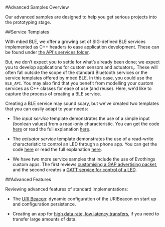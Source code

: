 #Advanced Samples Overview

Our advanced samples are designed to help you get serious projects into the prototyping stage.

##Service Templates

With mbed BLE, we offer a growing set of SIG-defined BLE services implemented as C++ headers to ease application development. These can be found under [the API's services folder](https://github.com/mbedmicro/BLE_API/tree/master/services).

But, we don’t expect you to settle for what’s already been done; we expect you to develop applications for custom sensors and actuators,. These will often fall outside the scope of the standard Bluetooth services or the service templates offered by mbed BLE. In this case, you could use the ``BLE_API``. You may also find that you benefit from modelling your custom services as C++ classes for ease of use (and reuse). Here, we'd like to capture the process of creating a BLE service.

Creating a BLE service may sound scary, but we've created two templates that you can easily adapt to your needs:

* The *input service* template demonstrates the use of a simple input (boolean values) from a read-only characteristic. You can get the code [here](http://developer.mbed.org/teams/Bluetooth-Low-Energy/code/BLE_Button/) or read the full explanation [here](/AdvSamples/InputButton/).

* The *actuator service* template demonstrates the use of a read-write characteristic to control an LED through a phone app. You can get the code [here](https://developer.mbed.org/teams/Bluetooth-Low-Energy/code/BLE_LED/) or read the full explanation [here](/AdvSamples/LEDReadWrite/).

* We have two more service samples that include the use of Evothings custom apps. The first reviews [customising a GAP advertising packet](/AdvSamples/CustomGAP/), and the second creates a [GATT service for control of a LED](/AdvSamples/GATTEvo/).

##Advanced Features

Reviewing advanced features of standard implementations:

* The [URI Beacon](/AdvSamples/URIBeaconAdv/): dynamic configuration of the URIBeacon on start up and configuration persistence. 

* Creating an app for [high data rate, low latency transfers](/AdvSamples/HighData/), if you need to transfer large amounts of data.
